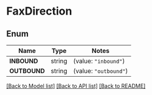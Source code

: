 # FaxDirection

## Enum

Name | Type | Notes
------------ | ------------- | -------------
**INBOUND** | string | (value: `"inbound"`)
**OUTBOUND** | string | (value: `"outbound"`)


[[Back to Model list]](../README.md#documentation-for-models) [[Back to API list]](../README.md#documentation-for-api-endpoints) [[Back to README]](../README.md)


